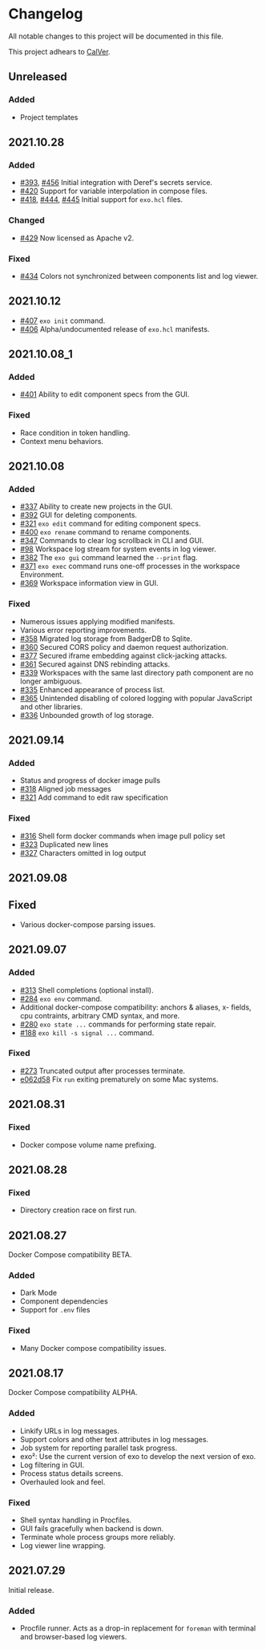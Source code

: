 # Changelog

All notable changes to this project will be documented in this file.

This project adhears to [CalVer](./doc/versioning.md).

## Unreleased

### Added

- Project templates

## 2021.10.28

### Added

- [#393](https://github.com/deref/exo/pull/393), [#456](https://github.com/deref/exo/pull/456) Initial integration with Deref's secrets service.
- [#420](https://github.com/deref/exo/pull/420) Support for variable interpolation in compose files.
- [#418](https://github.com/deref/exo/pull/418), [#444](https://github.com/deref/exo/pull/444), [#445](https://github.com/deref/exo/pull/445) Initial support for `exo.hcl` files.

### Changed

- [#429](https://github.com/deref/exo/pull/393) Now licensed as Apache v2.

### Fixed

- [#434](https://github.com/deref/exo/pull/393) Colors not synchronized between components list and log viewer.

## 2021.10.12

- [#407](https://github.com/deref/exo/pull/407) `exo init` command.
- [#406](https://github.com/deref/exo/pull/406) Alpha/undocumented release of `exo.hcl` manifests.

## 2021.10.08_1

### Added

- [#401](https://github.com/deref/exo/pull/401) Ability to edit component specs from the GUI.

### Fixed

- Race condition in token handling.
- Context menu behaviors.

## 2021.10.08

### Added

- [#337](https://github.com/deref/exo/pull/337) Ability to create new projects in the GUI.
- [#392](https://github.com/deref/exo/pull/392) GUI for deleting components.
- [#321](https://github.com/deref/exo/pull/321) `exo edit` command for editing component specs.
- [#400](https://github.com/deref/exo/pull/400) `exo rename` command to rename components.
- [#347](https://github.com/deref/exo/issues/347) Commands to clear log scrollback in CLI and GUI.
- [#98](https://github.com/deref/exo/issues/98) Workspace log stream for system events in log viewer.
- [#382](https://github.com/deref/exo/pull/382) The `exo gui` command learned the `--print` flag.
- [#371](https://github.com/deref/exo/pull/371) `exo exec` command runs one-off
  processes in the workspace Environment.
- [#369](https://github.com/deref/exo/pull/369) Workspace information view in GUI.

### Fixed

- Numerous issues applying modified manifests.
- Various error reporting improvements.
- [#358](https://github.com/deref/exo/pull/358) Migrated log storage from
  BadgerDB to Sqlite.
- [#360](https://github.com/deref/exo/issues/360) Secured CORS policy and
  daemon request authorization.
- [#377](https://github.com/deref/exo/pull/377) Secured iframe embedding
  against click-jacking attacks.
- [#361](https://github.com/deref/exo/pull/361) Secured against DNS rebinding attacks.
- [#339](https://github.com/deref/exo/pull/339) Workspaces with the same last
  directory path component are no longer ambiguous.
- [#335](https://github.com/deref/exo/pull/335) Enhanced appearance of process list.
- [#365](https://github.com/deref/exo/pull/365) Unintended disabling of colored
  logging with popular JavaScript and other libraries.
- [#336](https://github.com/deref/exo/issues/336) Unbounded growth of log storage.

## 2021.09.14

### Added

- Status and progress of docker image pulls
- [#318](https://github.com/deref/exo/pull/318) Aligned job messages
- [#321](https://github.com/deref/exo/pull/321) Add command to edit raw specification

### Fixed

- [#316](https://github.com/deref/exo/pull/316) Shell form docker commands when image pull policy set
- [#323](https://github.com/deref/exo/pull/323) Duplicated new lines
- [#327](https://github.com/deref/exo/issues/327) Characters omitted in log output

## 2021.09.08

## Fixed

- Various docker-compose parsing issues.

## 2021.09.07

### Added

- [#313](https://github.com/deref/exo/pull/213) Shell completions (optional install).
- [#284](https://github.com/deref/exo/pull/284) `exo env` command.
- Additional docker-compose compatibility: anchors & aliases, x- fields, cpu
  contraints, arbitrary CMD syntax, and more.
- [#280](https://github.com/deref/exo/pull/280) `exo state ...` commands for performing state repair.
- [#188](https://github.com/deref/exo/issues/188) `exo kill -s signal ...` command.

### Fixed

- [#273](https://github.com/deref/exo/pull/273) Truncated output after processes terminate.
- [e062d58](https://github.com/deref/exo/commit/e062d589fec56fcbefc777444eb6d1ac4ddf0d7d) Fix `run` exiting prematurely on some Mac systems.

## 2021.08.31

### Fixed

- Docker compose volume name prefixing.

## 2021.08.28

### Fixed

- Directory creation race on first run.

## 2021.08.27

Docker Compose compatibility BETA.

### Added

- Dark Mode
- Component dependencies
- Support for `.env` files

### Fixed

- Many Docker compose compatibility issues.

## 2021.08.17

Docker Compose compatibility ALPHA.

### Added

- Linkify URLs in log messages.
- Support colors and other text attributes in log messages.
- Job system for reporting parallel task progress.
- exo²: Use the current version of exo to develop the next version of exo.
- Log filtering in GUI.
- Process status details screens.
- Overhauled look and feel.

### Fixed

- Shell syntax handling in Procfiles.
- GUI fails gracefully when backend is down.
- Terminate whole process groups more reliably.
- Log viewer line wrapping.

## 2021.07.29

Initial release.

### Added

- Procfile runner. Acts as a drop-in replacement for `foreman` with terminal
  and browser-based log viewers.
